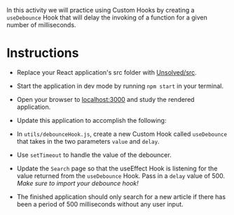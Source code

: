In this activity we will practice using Custom Hooks by creating a `useDebounce` Hook that will delay the invoking of a function for a given number of milliseconds.

  # Instructions

  * Replace your React application's src folder with [Unsolved/src](Unsolved/src).

  * Start the application in dev mode by running `npm start` in your terminal.

  * Open your browser to [localhost:3000](http://localhost:3000) and study the rendered application.

  * Update this application to accomplish the following:

  * In `utils/debounceHook.js`, create a new Custom Hook called `useDebounce` that takes in the two parameters `value` and `delay`.

  * Use `setTimeout` to handle the value of the debouncer.

  * Update the `Search` page so that the useEffect Hook is listening for the value returned from the `useDebounce` Hook. Pass in a `delay` value of 500. _Make sure to import your debounce hook!_

  * The finished application should only search for a new article if there has been a period of 500 milliseconds without any user input.
